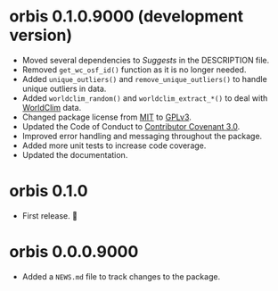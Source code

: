 # orbis 0.1.0.9000 (development version)

- Moved several dependencies to *Suggests* in the DESCRIPTION file.
- Removed `get_wc_osf_id()` function as it is no longer needed.
- Added `unique_outliers()` and `remove_unique_outliers()` to handle unique outliers in data.
- Added `worldclim_random()` and `worldclim_extract_*()` to deal with [WorldClim](https://www.worldclim.org/) data.
- Changed package license from [MIT](https://opensource.org/license/mit) to [GPLv3](https://www.gnu.org/licenses/gpl-3.0).
- Updated the Code of Conduct to [Contributor Covenant 3.0](https://www.contributor-covenant.org/version/3/0/code_of_conduct/).
- Improved error handling and messaging throughout the package.
- Added more unit tests to increase code coverage.
- Updated the documentation.

# orbis 0.1.0

- First release. 🎉

# orbis 0.0.0.9000

- Added a `NEWS.md` file to track changes to the package.
